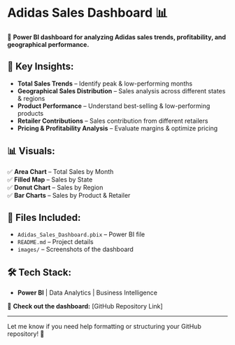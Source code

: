 # Adidas Sales Dashboard 📊  

🚀 **Power BI dashboard for analyzing Adidas sales trends, profitability, and geographical performance.**  

## 📌 Key Insights:
- **Total Sales Trends** – Identify peak & low-performing months  
- **Geographical Sales Distribution** – Sales analysis across different states & regions  
- **Product Performance** – Understand best-selling & low-performing products  
- **Retailer Contributions** – Sales contribution from different retailers  
- **Pricing & Profitability Analysis** – Evaluate margins & optimize pricing  

## 📊 Visuals:
✅ **Area Chart** – Total Sales by Month  
✅ **Filled Map** – Sales by State  
✅ **Donut Chart** – Sales by Region  
✅ **Bar Charts** – Sales by Product & Retailer  

## 📂 Files Included:
- `Adidas_Sales_Dashboard.pbix` – Power BI file  
- `README.md` – Project details  
- `images/` – Screenshots of the dashboard  

## 🛠️ Tech Stack:
- **Power BI** | Data Analytics | Business Intelligence  

🔗 **Check out the dashboard:** [GitHub Repository Link]  

---

Let me know if you need help formatting or structuring your GitHub repository! 🚀

